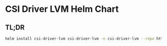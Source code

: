 # CSI Driver LVM Helm Chart

## TL;DR

```bash
helm install csi-driver-lvm csi-driver-lvm -n csi-driver-lvm --repo https://metal-stack.github.io/csi-driver-lvm
```
